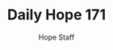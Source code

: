 ---
image: /assets/img/daily-hope-default-artwork.png
title: Daily Hope 171
number: 171
categories:
  - Daily Hope
author: Hope Staff
notes: Daily Hope 171
embed: >-
  <iframe style="border-radius:12px" src="https://open.spotify.com/embed/episode/004JYKWGwI2uUakSTJJvkD?utm_source=generator" width="100%" height="152" frameBorder="0" allowfullscreen="" allow="autoplay; clipboard-write; encrypted-media; fullscreen; picture-in-picture" loading="lazy"></iframe>
---